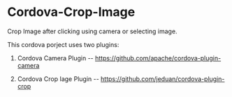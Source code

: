 # Cordova-Crop-Image
Crop Image after clicking using camera or selecting image.

This cordova porject uses two plugins:

1) Cordova Camera Plugin -- https://github.com/apache/cordova-plugin-camera

2) Cordova Crop Iage Plugin -- https://github.com/jeduan/cordova-plugin-crop

